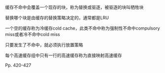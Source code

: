 缓存不命中会覆盖一个现存的块，称为替换或驱逐，被驱逐的块叫牺牲块

替换哪个块是由缓存的替换策略决定的，通常都是LRU

一个空的缓存称为冷缓存cold cache，此类不命中称为强制性不命中compulsory miss或者冷不命中cold miss

只要发生了不命中，就必须执行放置策略



每个高速缓存组中只有一行的高速缓存称为直接映射高速缓存



Pp. 420-427